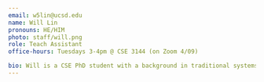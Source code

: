 ```yaml
---
email: w5lin@ucsd.edu
name: Will Lin
pronouns: HE/HIM
photo: staff/will.png
role: Teach Assistant
office-hours: Tuesdays 3-4pm @ CSE 3144 (on Zoom 4/09)

bio: Will is a CSE PhD student with a background in traditional systems working with FPGAs for datacenter networking. Currently he is working in MLsys with Hao on distributed training.
---
```

